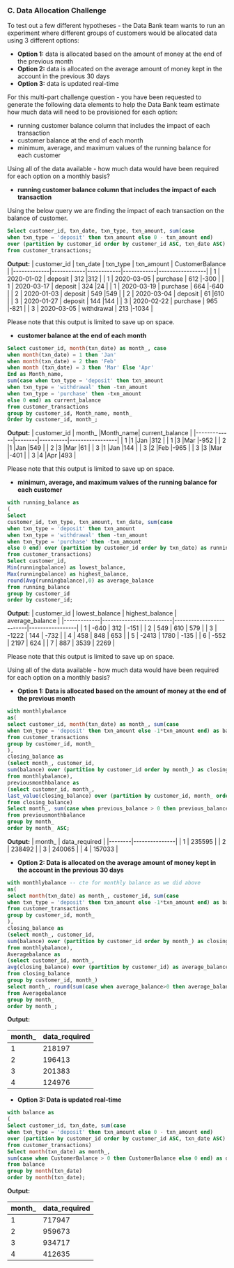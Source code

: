### C. Data Allocation Challenge

To test out a few different hypotheses - the Data Bank team wants to run an experiment where different groups of customers would be allocated data using 3 different options:

- **Option 1:** data is allocated based on the amount of money at the end of the previous month
- **Option 2:** data is allocated on the average amount of money kept in the account in the previous 30 days
- **Option 3:** data is updated real-time

For this multi-part challenge question - you have been requested to generate the following data elements to help the Data Bank team estimate how much data will need to be provisioned for each option:

- running customer balance column that includes the impact of each transaction
- customer balance at the end of each month
- minimum, average, and maximum values of the running balance for each customer

Using all of the data available - how much data would have been required for each option on a monthly basis?


- **running customer balance column that includes the impact of each transaction**

Using the below query we are finding the impact of each transaction on the balance of customer.

```sql
Select customer_id, txn_date, txn_type, txn_amount, sum(case
when txn_type = 'deposit' then txn_amount else 0 - txn_amount end) 
over (partition by customer_id order by customer_id ASC, txn_date ASC) as CustomerBalance 
from customer_transactions;
```

**Output:**
| customer_id | txn_date   | txn_type   | txn_amount | CustomerBalance |
|-------------|------------|------------|------------|-----------------|
| 1           | 2020-01-02 | deposit    | 312        |312              |
| 1           | 2020-03-05 | purchase   | 612        |-300             |
| 1           | 2020-03-17 | deposit    | 324        |24               |
| 1           | 2020-03-19 | purchase   | 664        |-640             |
| 2           | 2020-01-03 | deposit    | 549        |549              |
| 2           | 2020-03-04 | deposit    | 61         |610              |
| 3           | 2020-01-27 | deposit    | 144        |144              |
| 3           | 2020-02-22 | purchase   | 965        |-821             |
| 3           | 2020-03-05 | withdrawal | 213        |-1034            |

Please note that this output is limited to save up on space.

- **customer balance at the end of each month**

```sql
Select customer_id, month(txn_date) as month_, case 
when month(txn_date) = 1 then 'Jan'
when month(txn_date) = 2 then 'Feb'
when month (txn_date) = 3 then 'Mar' Else 'Apr'
End as Month_name,
sum(case when txn_type = 'deposit' then txn_amount
when txn_type = 'withdrawal' then -txn_amount
when txn_type = 'purchase' then -txn_amount 
else 0 end) as current_balance
from customer_transactions
group by customer_id, Month_name, month_
Order by customer_id, month_;
```

**Output:** 
| customer_id | month_ |Month_name| current_balance |
|-------------|--------|----------|-----------------|
| 1           |1       |Jan       |312              |
| 1           |3       |Mar       |-952             |
| 2           |1       |Jan       |549              |
| 2           |3       |Mar       |61               |
| 3           |1       |Jan       |144              |
| 3           |2       |Feb       |-965             |
| 3           |3       |Mar       |-401             |
| 3           |4       |Apr       |493              |

Please note that this output is limited to save up on space.

- **minimum, average, and maximum values of the running balance for each customer**

```sql
with running_balance as
(
Select
customer_id, txn_type, txn_amount, txn_date, sum(case 
when txn_type = 'deposit' then txn_amount
when txn_type = 'withdrawal' then -txn_amount
when txn_type = 'purchase' then -txn_amount 
else 0 end) over (partition by customer_id order by txn_date) as runningbalance
from customer_transactions)
Select customer_id,
Min(runningbalance) as lowest_balance,
Max(runningbalance) as highest_balance,
round(Avg(runningbalance),0) as average_balance
from running_balance 
group by customer_id
order by customer_id;
```

**Output:**
| customer_id | lowest_balance          | highest_balance         | average_balance |
|-------------|-------------------------|-------------------------|-----------------|
| 1           | -640                    | 312                     | -151            |
| 2           | 549                     | 610                     | 579             |
| 3           | -1222                   | 144                     | -732            |
| 4           | 458                     | 848                     | 653             |
| 5           | -2413                   | 1780                    | -135            |
| 6           | -552                    | 2197                    | 624             |
| 7           | 887                     | 3539                    | 2269            |

Please note that this output is limited to save up on space.

Using all of the data available - how much data would have been required for each option on a monthly basis?

- **Option 1: Data is allocated based on the amount of money at the end of the previous month**
```sql
with monthlybalance 
as(
select customer_id, month(txn_date) as month_, sum(case
when txn_type = 'deposit' then txn_amount else -1*txn_amount end) as balance
from customer_transactions
group by customer_id, month_
),
closing_balance as 
(select month_, customer_id,
sum(balance) over (partition by customer_id order by month_) as closing_balance
from monthlybalance),
previousmonthbalance as 
(select customer_id, month_, 
last_value(closing_balance) over (partition by customer_id, month_ order by month_ ASC) as previous_balance
from closing_balance)
Select month_, sum(case when previous_balance > 0 then previous_balance else 0 end) as data_required 
from previousmonthbalance 
group by month_
order by month_ ASC;
```

**Output:**
| month_ | data_required |
|--------|---------------|
| 1      | 235595        |
| 2      | 238492        |
| 3      | 240065        |
| 4      | 157033        |


- **Option 2: Data is allocated on the average amount of money kept in the account in the previous 30 days**

```sql
with monthlybalance -- cte for monthly balance as we did above
as(
select month(txn_date) as month_, customer_id, sum(case
when txn_type = 'deposit' then txn_amount else -1*txn_amount end) as balance
from customer_transactions
group by customer_id, month_
),
closing_balance as 
(select month_, customer_id,
sum(balance) over (partition by customer_id order by month_) as closing_balance
from monthlybalance),
Averagebalance as 
(select customer_id, month_,
avg(closing_balance) over (partition by customer_id) as average_balance
from closing_balance
group by customer_id, month_)
select month_, round(sum(case when average_balance>0 then average_balance else 0 end),0) as data_required
from Averagebalance
group by month_
order by month_;
```

**Output:**

| month_ | data_required |
|--------|---------------|
| 1      | 218197        |
| 2      | 196413        |
| 3      | 201383        |
| 4      | 124976        |


- **Option 3: Data is updated real-time**

```sql
with balance as
(
Select customer_id, txn_date, sum(case
when txn_type = 'deposit' then txn_amount else 0 - txn_amount end) 
over (partition by customer_id order by customer_id ASC, txn_date ASC) as CustomerBalance 
from customer_transactions)
Select month(txn_date) as month_,
sum(case when CustomerBalance > 0 then CustomerBalance else 0 end) as data_required
from balance
group by month(txn_date)
order by month(txn_date);
```

**Output:**

| month_ | data_required |
|--------|---------------|
| 1      | 717947        |
| 2      | 959673        |
| 3      | 934717        |
| 4      | 412635        |
